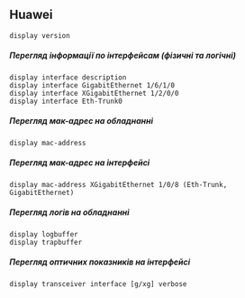 ## Huawei
    display version


##### Перегляд інформації по інтерфейсам (фізичні та логічні)
    display interface description
    display interface GigabitEthernet 1/6/1/0
    display interface XGigabitEthernet 1/2/0/0
    display interface Eth-Trunk0

##### Перегляд мак-адрес на обладнанні
    display mac-address  
##### Перегляд мак-адрес на інтерфейсі
    display mac-address XGigabitEthernet 1/0/8 (Eth-Trunk, GigabitEthernet)

##### Перегляд логів на обладнанні
    display logbuffer
    display trapbuffer

##### Перегляд оптичних показників на інтерфейсі
    display transceiver interface [g/xg] verbose
